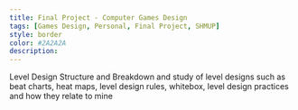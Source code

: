 ```yaml
---
title: Final Project - Computer Games Design
tags: [Games Design, Personal, Final Project, SHMUP]
style: border
color: #2A2A2A
description: 
---
```


Level Design Structure and Breakdown and study of level designs such as beat charts, heat maps, level design rules, whitebox, level design practices and how they relate to mine

